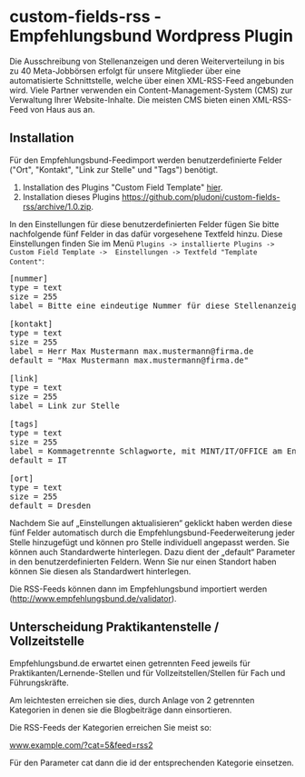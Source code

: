 # custom-fields-rss - Empfehlungsbund Wordpress Plugin

Die Ausschreibung von Stellenanzeigen und deren Weiterverteilung in bis zu 40 Meta-Jobbörsen erfolgt für unsere Mitglieder über eine automatisierte Schnittstelle, welche über einen XML-RSS-Feed angebunden wird. Viele Partner verwenden ein Content-Management-System (CMS) zur Verwaltung Ihrer Website-Inhalte. Die meisten CMS bieten einen XML-RSS-Feed von Haus aus an. 


## Installation

Für den Empfehlungsbund-Feedimport werden benutzerdefinierte Felder ("Ort", "Kontakt", "Link zur Stelle" und "Tags") benötigt.

1. Installation des Plugins "Custom Field Template" <a target="_blank" href="https://wordpress.org/plugins/custom-field-template/">hier</a>. 
2. Installation dieses Plugins https://github.com/pludoni/custom-fields-rss/archive/1.0.zip.

In den Einstellungen für diese benutzerdefinierten Felder fügen Sie bitte nachfolgende 
fünf Felder in das dafür vorgesehene Textfeld hinzu.
Diese Einstellungen finden Sie im Menü ``Plugins -> installierte Plugins -> Custom Field Template -> 
Einstellungen -> Textfeld "Template Content"``:

<pre>
[nummer]
type = text
size = 255
label = Bitte eine eindeutige Nummer für diese Stellenanzeige hinterlegen.

[kontakt]
type = text
size = 255
label = Herr Max Mustermann max.mustermann@firma.de
default = "Max Mustermann max.mustermann@firma.de"

[link]
type = text
size = 255
label = Link zur Stelle

[tags]
type = text
size = 255
label = Kommagetrennte Schlagworte, mit MINT/IT/OFFICE am Ende: Softwarentwickler, Administrator, Datenbank, IT
default = IT

[ort]
type = text
size = 255
default = Dresden
</pre>

Nachdem Sie auf „Einstellungen aktualisieren“ geklickt haben werden diese fünf Felder automatisch 
durch die Empfehlungsbund-Feederweiterung jeder Stelle hinzugefügt und können pro Stelle individuell angepasst werden.
Sie können auch Standardwerte hinterlegen. Dazu dient der „default“ Parameter in den benutzerdefinierten Feldern. 
Wenn Sie nur einen Standort haben können Sie diesen als Standardwert hinterlegen. 

Die RSS-Feeds können dann im Empfehlungsbund importiert werden (http://www.empfehlungsbund.de/validator).

## Unterscheidung Praktikantenstelle / Vollzeitstelle

Empfehlungsbund.de erwartet einen getrennten Feed jeweils für Praktikanten/Lernende-Stellen und für Vollzeitstellen/Stellen für Fach und Führungskräfte. 

Am leichtesten erreichen sie dies, durch Anlage von 2 getrennten Kategorien in denen sie die Blogbeiträge dann einsortieren.

Die RSS-Feeds der Kategorien erreichen Sie meist so:

www.example.com/?cat=5&feed=rss2

Für den Parameter cat dann die id der entsprechenden Kategorie einsetzen.
